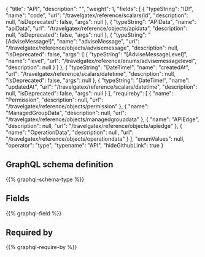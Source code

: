 {
  "title": "API",
  "description": "",
  "weight": 1,
  "fields": [
    {
      "typeString": "ID!",
      "name": "code",
      "url": "/travelgatex/reference/scalars/id",
      "description": null,
      "isDeprecated": false,
      "args": null
    },
    {
      "typeString": "APIData",
      "name": "apiData",
      "url": "/travelgatex/reference/objects/apidata",
      "description": null,
      "isDeprecated": false,
      "args": null
    },
    {
      "typeString": "[AdviseMessage!]",
      "name": "adviseMessage",
      "url": "/travelgatex/reference/objects/advisemessage",
      "description": null,
      "isDeprecated": false,
      "args": [
        {
          "typeString": "[AdviseMessageLevel]",
          "name": "level",
          "url": "/travelgatex/reference/enums/advisemessagelevel",
          "description": null
        }
      ]
    },
    {
      "typeString": "DateTime!",
      "name": "createdAt",
      "url": "/travelgatex/reference/scalars/datetime",
      "description": null,
      "isDeprecated": false,
      "args": null
    },
    {
      "typeString": "DateTime!",
      "name": "updatedAt",
      "url": "/travelgatex/reference/scalars/datetime",
      "description": null,
      "isDeprecated": false,
      "args": null
    }
  ],
  "requireby": [
    {
      "name": "Permission",
      "description": null,
      "url": "/travelgatex/reference/objects/permission"
    },
    {
      "name": "ManagedGroupData",
      "description": null,
      "url": "/travelgatex/reference/objects/managedgroupdata"
    },
    {
      "name": "APIEdge",
      "description": null,
      "url": "/travelgatex/reference/objects/apiedge"
    },
    {
      "name": "OperationData",
      "description": null,
      "url": "/travelgatex/reference/objects/operationdata"
    }
  ],
  "enumValues": null,
  "operator": "type",
  "typename": "API",
  "hideGithubLink": true
}
## GraphQL schema definition

{{% graphql-schema-type %}}

## Fields

{{% graphql-field %}}

## Required by

{{% graphql-require-by %}}
